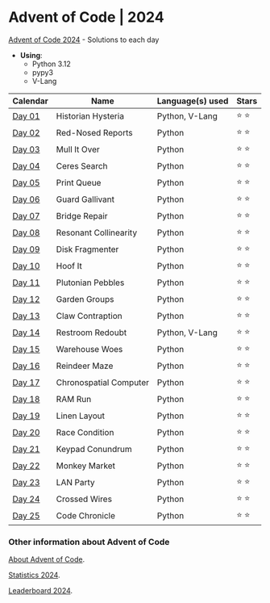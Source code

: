 # Advent of Code | 2024

[Advent of Code 2024](https://adventofcode.com/2024) - Solutions to each day

- **Using**:
    - Python 3.12
    - pypy3
    - V-Lang

| Calendar                                       | Name                   | Language(s) used | Stars         |
|------------------------------------------------|------------------------|------------------|---------------|
| [Day 01](https://adventofcode.com/2024/day/1)  | Historian Hysteria     | Python, V-Lang   | :star: :star: |
| [Day 02](https://adventofcode.com/2024/day/2)  | Red-Nosed Reports      | Python           | :star: :star: |
| [Day 03](https://adventofcode.com/2024/day/3)  | Mull It Over           | Python           | :star: :star: |
| [Day 04](https://adventofcode.com/2024/day/4)  | Ceres Search           | Python           | :star: :star: |
| [Day 05](https://adventofcode.com/2024/day/5)  | Print Queue            | Python           | :star: :star: |
| [Day 06](https://adventofcode.com/2024/day/6)  | Guard Gallivant        | Python           | :star: :star: |
| [Day 07](https://adventofcode.com/2024/day/7)  | Bridge Repair          | Python           | :star: :star: |
| [Day 08](https://adventofcode.com/2024/day/8)  | Resonant Collinearity  | Python           | :star: :star: |
| [Day 09](https://adventofcode.com/2024/day/9)  | Disk Fragmenter        | Python           | :star: :star: |
| [Day 10](https://adventofcode.com/2024/day/10) | Hoof It                | Python           | :star: :star: |
| [Day 11](https://adventofcode.com/2024/day/11) | Plutonian Pebbles      | Python           | :star: :star: |
| [Day 12](https://adventofcode.com/2024/day/12) | Garden Groups          | Python           | :star: :star: |
| [Day 13](https://adventofcode.com/2024/day/13) | Claw Contraption       | Python           | :star: :star: |
| [Day 14](https://adventofcode.com/2024/day/14) | Restroom Redoubt       | Python, V-Lang   | :star: :star: |
| [Day 15](https://adventofcode.com/2024/day/15) | Warehouse Woes         | Python           | :star: :star: |
| [Day 16](https://adventofcode.com/2024/day/16) | Reindeer Maze          | Python           | :star: :star: |
| [Day 17](https://adventofcode.com/2024/day/17) | Chronospatial Computer | Python           | :star: :star: |
| [Day 18](https://adventofcode.com/2024/day/18) | RAM Run                | Python           | :star: :star: |
| [Day 19](https://adventofcode.com/2024/day/19) | Linen Layout           | Python           | :star: :star: |
| [Day 20](https://adventofcode.com/2024/day/20) | Race Condition         | Python           | :star: :star: |
| [Day 21](https://adventofcode.com/2024/day/21) | Keypad Conundrum       | Python           | :star: :star: |
| [Day 22](https://adventofcode.com/2024/day/22) | Monkey Market          | Python           | :star: :star: |
| [Day 23](https://adventofcode.com/2024/day/23) | LAN Party              | Python           | :star: :star: |
| [Day 24](https://adventofcode.com/2024/day/24) | Crossed Wires          | Python           | :star: :star: |
| [Day 25](https://adventofcode.com/2024/day/25) | Code Chronicle         | Python           | :star: :star: |

### Other information about **Advent of Code**

[About Advent of Code](https://adventofcode.com/2024/about).

[Statistics 2024](https://adventofcode.com/2024/stats).

[Leaderboard 2024](https://adventofcode.com/2024/leaderboard).
